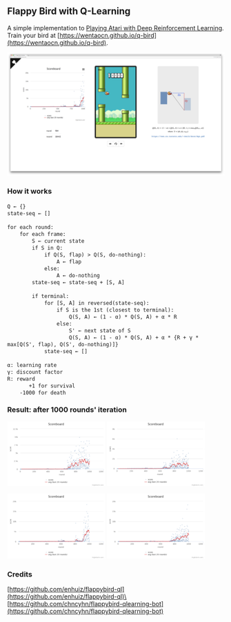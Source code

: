 ## Flappy Bird with Q-Learning
A simple implementation to [Playing Atari with Deep Reinforcement Learning](https://www.cs.toronto.edu/~vmnih/docs/dqn.pdf).\
Train your bird at [https://wentaocn.github.io/q-bird](https://wentaocn.github.io/q-bird).

![score-10000](chart/score-10000.png)

### How it works
```
Q ← {}
state-seq ← []

for each round:
    for each frame:
        S ← current state
        if S in Q:
            if Q(S, flap) > Q(S, do-nothing):
                A ← flap
            else:
                A ← do-nothing
        state-seq ← state-seq + [S, A]

        if terminal:
            for [S, A] in reversed(state-seq):
                if S is the 1st (closest to terminal):
                    Q(S, A) ← (1 - α) * Q(S, A) + α * R
                else:
                    S' ← next state of S
                    Q(S, A) ← (1 - α) * Q(S, A) + α * {R + γ * max[Q(S', flap), Q(S', do-nothing)]}
            state-seq ← []

α: learning rate
γ: discount factor
R: reward
       +1 for survival
    -1000 for death
```

### Result: after 1000 rounds' iteration
<img src="chart/chart-0.png" alt="drawing" width="45%"/> <img src="chart/chart-1.png" alt="drawing" width="45%"/>

<img src="chart/chart-2.png" alt="drawing" width="45%"/> <img src="chart/chart-3.png" alt="drawing" width="45%"/>

### Credits
[https://github.com/enhuiz/flappybird-ql](https://github.com/enhuiz/flappybird-ql)\
[https://github.com/chncyhn/flappybird-qlearning-bot](https://github.com/chncyhn/flappybird-qlearning-bot)
